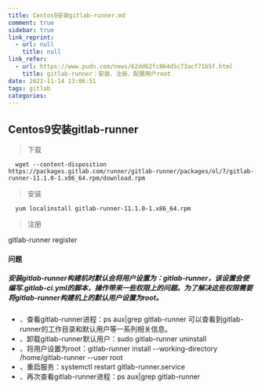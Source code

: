 ```yaml
---
title: Centos9安装gitlab-runner.md
comment: true
sidebar: true
link_reprint:
  - url: null
    title: null
link_refer:
  - url: https://www.pudn.com/news/62dd62fc864d5c73acf71b5f.html
    title: gitlab-runner：安装、注册、配置用户root
date: 2022-11-14 13:06:51
tags: gitlab
categories:
---
```


## Centos9安装gitlab-runner

> 下载 
```url
  wget --content-disposition https://packages.gitlab.com/runner/gitlab-runner/packages/ol/7/gitlab-runner-11.1.0-1.x86_64.rpm/download.rpm
```

> 安装 
```url
  yum localinstall gitlab-runner-11.1.0-1.x86_64.rpm
```

> 注册 

gitlab-runner register

<!--more-->

#### 问题

##### 安装gitlab-runner构建机时默认会将用户设置为：gitlab-runner，该设置会使编写.gitlab-ci.yml的脚本，操作带来一些权限上的问题。为了解决这些权限需要将gitlab-runner构建机上的默认用户设置为root。
  - 、查看gitlab-runner进程：ps aux|grep gitlab-runner 可以查看到gitlab-runner的工作目录和默认用户等一系列相关信息。
  - 、卸载gitlab-runner默认用户：sudo gitlab-runner uninstall
  - 、将用户设置为root：gitlab-runner install --working-directory /home/gitlab-runner --user root
  - 、重启服务：systemctl restart gitlab-runner.service
  - 、再次查看gitlab-runner进程：ps aux|grep gitlab-runner